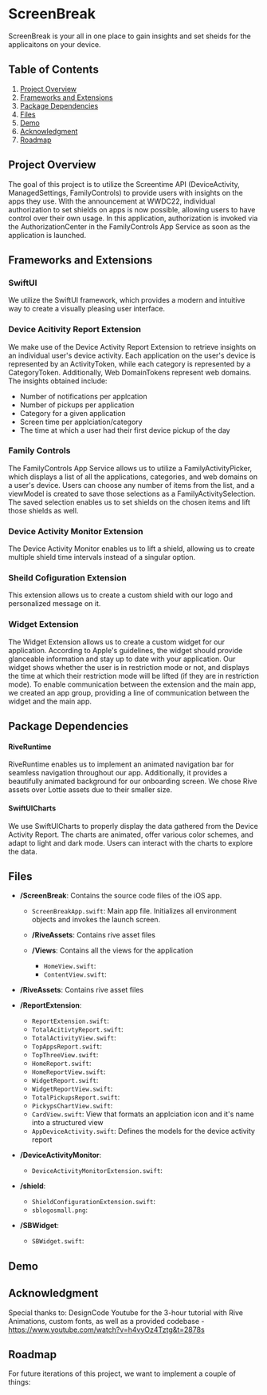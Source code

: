 # ScreenBreak
ScreenBreak is your all in one place to gain insights and set sheids for the applicaitons on your device.

## Table of Contents
1. [Project Overview](#project-overview)
2. [Frameworks and Extensions](#frameworkds-and-extensions)
3. [Package Dependencies](#package-dependencies)
4. [Files](#files)
5. [Demo](#demo)
6. [Acknowledgment](#acknowledgment)
7. [Roadmap](#roadmap)


## Project Overview
The goal of this project is to utilize the Screentime API (DeviceActivity, ManagedSettings, 
FamilyControls) to provide users with insights on the apps they use. With the announcement 
at WWDC22, individual authorization to set shields on apps is now possible, allowing users 
to have control over their own usage. In this application, authorization is invoked via the 
AuthorizationCenter in the FamilyControls App Service as soon as the application is launched.

## Frameworks and Extensions

### SwiftUI
We utilize the SwiftUI framework, which provides a modern and intuitive way to create a 
visually pleasing user interface.

### Device Acitivity Report Extension
We make use of the Device Activity Report Extension to retrieve insights on an individual 
user's device activity. Each application on the user's device is represented by an ActivityToken, 
while each category is represented by a CategoryToken. Additionally, Web DomainTokens represent 
web domains. The insights obtained include:
* Number of notifications per applcation
* Number of pickups per application
* Category for a given application
* Screen time per applciation/category
* The time at which a user had their first device pickup of the day

### Family Controls
The FamilyControls App Service allows us to utilize a FamilyActivityPicker, which displays a 
list of all the applications, categories, and web domains on a user's device. Users can choose 
any number of items from the list, and a viewModel is created to save those selections as a 
FamilyActivitySelection. The saved selection enables us to set shields on the chosen items 
and lift those shields as well.

### Device Activity Monitor Extension
The Device Activity Monitor enables us to lift a shield, allowing us to create multiple shield 
time intervals instead of a singular option. 

### Sheild Cofiguration Extension
This extension allows us to create a custom shield with our logo and personalized message on it.

### Widget Extension
The Widget Extension allows us to create a custom widget for our application. According to Apple's 
guidelines, the widget should provide glanceable information and stay up to date with your application. 
Our widget shows whether the user is in restriction mode or not, and displays the time at which their 
restriction mode will be lifted (if they are in restriction mode). To enable communication between the 
extension and the main app, we created an app group, providing a line of communication between the 
widget and the main app.


## Package Dependencies

#### RiveRuntime
RiveRuntime enables us to implement an animated navigation bar for seamless navigation throughout our app.
Additionally, it provides a beautifully animated background for our onboarding screen. We chose Rive assets 
over Lottie assets due to their smaller size.

#### SwiftUICharts
We use SwiftUICharts to properly display the data gathered from the Device Activity Report. The charts 
are animated, offer various color schemes, and adapt to light and dark mode. Users can interact with 
the charts to explore the data.


## Files

- **/ScreenBreak**: Contains the source code files of the iOS app.

  - `ScreenBreakApp.swift`: Main app file. Initializes all environment objects and invokes the launch screen.

  - **/RiveAssets**: Contains rive asset files
  - **/Views**: Contains all the views for the application
    - `HomeView.swift`: 
    - `ContentView.swift`: 

- **/RiveAssets**: Contains rive asset files
    
- **/ReportExtension**: 
  - `ReportExtension.swift`: 
  - `TotalAcitivtyReport.swift`: 
  - `TotalActivityView.swift`: 
  - `TopAppsReport.swift`: 
  - `TopThreeView.swift`: 
  - `HomeReport.swift`: 
  - `HomeReportView.swift`: 
  - `WidgetReport.swift`: 
  - `WidgetReportView.swift`: 
  - `TotalPickupsReport.swift`: 
  - `PickypsChartView.swift`: 
  - `CardView.swift`: View that formats an applciation icon and it's name into a structured view
  - `AppDeviceActivity.swift`: Defines the models for the device activity report
- **/DeviceActivityMonitor**: 
  - `DeviceActivityMonitorExtension.swift`:
- **/shield**: 
  - `ShieldConfigurationExtension.swift`:
  - `sblogosmall.png`:
- **/SBWidget**: 
  - `SBWidget.swift`:

 

## Demo

## Acknowledgment
Special thanks to:
DesignCode Youtube for the 3-hour tutorial with Rive Animations, custom fonts, as well as a provided 
codebase - https://www.youtube.com/watch?v=h4vyOz4Tztg&t=2878s

## Roadmap
For future iterations of this project, we want to implement a couple of things:
